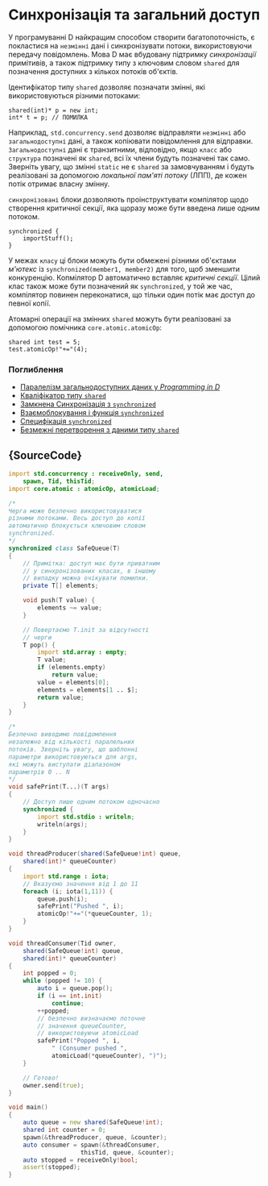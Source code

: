# Синхронізація та загальний доступ

У програмуванні D найкращим способом створити багатопоточність, є
покластися на `незмінні` дані і синхронізувати потоки, використовуючи
передачу повідомлень. Мова D має вбудовану підтримку *синхронізації*
примітивів, а також підтримку типу з ключовим словом `shared` для
позначення доступних з кількох потоків об'єктів.

Ідентифікатор типу `shared` дозволяє позначати змінні, які
використовуються різними потоками: 

    shared(int)* p = new int;
    int* t = p; // ПОМИЛКА

Наприклад, `std.concurrency.send` дозволяє відправляти `незмінні` або
`загальнодоступні` дані, а також копіювати повідомлення для відправки.
`Загальнодоступні` дані є транзитними, відповідно, якщо `класс` або
`структура` позначені як `shared`, всі їх члени будуть позначені
так само. Зверніть увагу, що змінні `static` не є `shared` за
замовчуванням і будуть реалізовані за допомогою
*локальної пам'яті потоку* (ЛПП), де кожен потік отримає власну змінну.

`синхронізовані` блоки дозволяють проінструктувати компілятор щодо
створення критичної секції, яка щоразу може бути введена лише одним
потоком.

    synchronized {
        importStuff();
    }

У межах `класу` ці блоки можуть бути обмежені різними об'єктами
*м'ютекс* із `synchronized(member1, member2)` для того, щоб зменшити
конкуренцію. Копмілятор D автоматично вставляє *критичні секції*.
Цілий клас також може бути позначений як `synchronized`, у той же час,
компілятор повинен переконатися, що тільки один потік має доступ до
певної копії.

Атомарні операції на змінних `shared` можуть бути реалізовані за
допомогою помічника `core.atomic.atomicOp`:

    shared int test = 5;
    test.atomicOp!"+="(4);

### Поглиблення

- [Паралелізм загальнодоступних даних у _Programming in D_](http://ddili.org/ders/d.en/concurrency_shared.html)
- [Кваліфікатор типу `shared`](http://www.informit.com/articles/article.aspx?p=1609144&seqNum=11)
- [Замкнена Синхронізація з `synchronized`](http://www.informit.com/articles/article.aspx?p=1609144&seqNum=13)
- [Взаємоблокування і функція `synchronized`](http://www.informit.com/articles/article.aspx?p=1609144&seqNum=15)
- [Специфікація `synchronized`](https://dlang.org/spec/statement.html#SynchronizedStatement)
- [Безмежні перетворення з даними типу `shared`](https://dlang.org/spec/const3.html#implicit_conversions)

## {SourceCode}

```d
import std.concurrency : receiveOnly, send,
    spawn, Tid, thisTid;
import core.atomic : atomicOp, atomicLoad;

/*
Черга може безпечно використовуватися
різними потоками. Весь доступ до копії
автоматично блокується ключовим словом
synchronized. 
*/
synchronized class SafeQueue(T)
{
    // Примітка: доступ має бути приватним
    // у синхронізованих класах, в іншому
    // випадку можна очікувати помилки.
    private T[] elements;

    void push(T value) {
        elements ~= value;
    }

    // Повертаємо T.init за відсутності
    // черги
    T pop() {
        import std.array : empty;
        T value;
        if (elements.empty)
            return value;
        value = elements[0];
        elements = elements[1 .. $];
        return value;
    }
}

/*
Безпечно виводимо повідомлення
незалежно від кількості паралельних
потоків. Зверніть увагу, що шаблонні
параметри використовуються для args,
які можуть виступати діапазоном
параметрів 0 .. N
*/
void safePrint(T...)(T args)
{
    // Доступ лише одним потоком одночасно
    synchronized {
        import std.stdio : writeln;
        writeln(args);
    }
}

void threadProducer(shared(SafeQueue!int) queue,
    shared(int)* queueCounter)
{
    import std.range : iota;
    // Вказуємо значення від 1 до 11
    foreach (i; iota(1,11)) {
        queue.push(i);
        safePrint("Pushed ", i);
        atomicOp!"+="(*queueCounter, 1);
    }
}

void threadConsumer(Tid owner,
    shared(SafeQueue!int) queue,
    shared(int)* queueCounter)
{
    int popped = 0;
    while (popped != 10) {
        auto i = queue.pop();
        if (i == int.init)
            continue;
        ++popped;
        // безпечно визначаємо поточне
        // значення queueCounter,
        // використовуючи atomicLoad
        safePrint("Popped ", i,
            " (Consumer pushed ",
            atomicLoad(*queueCounter), ")");
    }

    // Готово!
    owner.send(true);
}

void main()
{
    auto queue = new shared(SafeQueue!int);
    shared int counter = 0;
    spawn(&threadProducer, queue, &counter);
    auto consumer = spawn(&threadConsumer,
                    thisTid, queue, &counter);
    auto stopped = receiveOnly!bool;
    assert(stopped);
}
```
